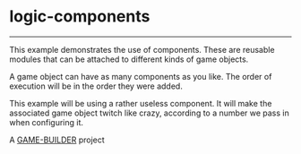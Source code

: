 # logic-components
-------------------

This example demonstrates the use of components. These are reusable modules that can be attached to different kinds of game objects. 

A game object can have as many components as you like. The order of execution will be in the order they were added.

This example will be using a rather useless component. It will make the associated game object twitch like crazy, according to a number we pass in when configuring it.

A [GAME-BUILDER][game-builder] project

[game-builder]: http://diegomarquez.github.io/game-builder